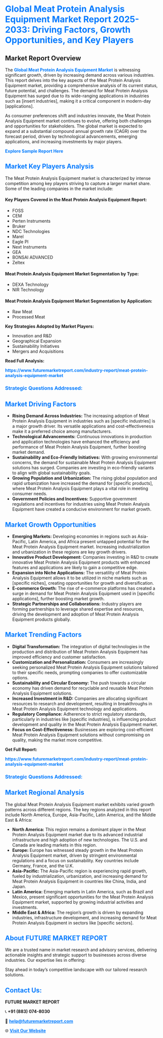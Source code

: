 <h1 style="color: #007BFF;">Global Meat Protein Analysis Equipment Market Report 2025-2033: Driving Factors, Growth Opportunities, and Key Players</h1>

<section id="overview">
<h2>Market Report Overview</h2>
<p>The <a href="https://www.futuremarketreport.com/industry-report/meat-protein-analysis-equipment-market" style="color: #007BFF; text-decoration: none;"><strong>Global Meat Protein Analysis Equipment Market</strong></a> is witnessing significant growth, driven by increasing demand across various industries. This report delves into the key aspects of the Meat Protein Analysis Equipment market, providing a comprehensive analysis of its current status, future potential, and challenges. The demand for Meat Protein Analysis Equipment has surged due to its wide-ranging applications in industries such as [insert industries], making it a critical component in modern-day [applications].</p>
<p>As consumer preferences shift and industries innovate, the Meat Protein Analysis Equipment market continues to evolve, offering both challenges and opportunities for stakeholders. The global market is expected to expand at a substantial compound annual growth rate (CAGR) over the forecast period, driven by technological advancements, emerging applications, and increasing investments by major players.</p>
</section>

<section id="overview">
<p><a href="https://www.futuremarketreport.com/request-sample/reportId=42487" style="color: #007BFF; text-decoration: none;"><strong>Explore Sample Report Here</strong></a></p>
</section>

<section id="key-players">
<h2 style="color: #007BFF;">Market Key Players Analysis</h2>
<p>The Meat Protein Analysis Equipment market is characterized by intense competition among key players striving to capture a larger market share. Some of the leading companies in the market include:</p>
<h4>Key Players Covered in the Meat Protein Analysis Equipment Report:</h4>
<ul><li>FOSS</li><li>CEM</li><li>Perten Instruments</li><li>Bruker</li><li>NDC Technologies</li><li>Marel</li><li>Eagle PI</li><li>Next Instruments</li><li>GEA</li><li>BONSAI ADVANCED</li><li>Zeltex</li></ul>
<h4>Meat Protein Analysis Equipment Market Segmentation by Type:</h4>
<ul><li>DEXA Technology</li><li>NIR Technology</li></ul>

<h4>Meat Protein Analysis Equipment Market Segmentation by Application:</h4>
<ul><li>Raw Meat</li><li>Processed Meat</li></ul>
<p><strong>Key Strategies Adopted by Market Players:</strong></p>
<ul>
<li>Innovation and R&D</li>
<li>Geographical Expansion</li>
<li>Sustainability Initiatives</li>
<li>Mergers and Acquisitions</li>
</ul>
</section>

<section>
<p><strong>Read Full Analysis: </strong></p><a href="https://www.futuremarketreport.com/industry-report/meat-protein-analysis-equipment-market" style="color: #007BFF; text-decoration: none;"><strong>https://www.futuremarketreport.com/industry-report/meat-protein-analysis-equipment-market</strong></a>
<h3 style="color: #007BFF;">Strategic Questions Addressed:</h3>
</section>

<section id="driving-factors">
<h2 style="color: #007BFF;">Market Driving Factors</h2>
<ul>
<li><strong>Rising Demand Across Industries:</strong> The increasing adoption of Meat Protein Analysis Equipment in industries such as [specific industries] is a major growth driver. Its versatile applications and cost-effectiveness make it a preferred choice among manufacturers.</li>
<li><strong>Technological Advancements:</strong> Continuous innovations in production and application technologies have enhanced the efficiency and performance of Meat Protein Analysis Equipment, further boosting market demand.</li>
<li><strong>Sustainability and Eco-Friendly Initiatives:</strong> With growing environmental concerns, the demand for sustainable Meat Protein Analysis Equipment solutions has surged. Companies are investing in eco-friendly variants to align with global sustainability goals.</li>
<li><strong>Growing Population and Urbanization:</strong> The rising global population and rapid urbanization have increased the demand for [specific products], where Meat Protein Analysis Equipment plays a vital role in meeting consumer needs.</li>
<li><strong>Government Policies and Incentives:</strong> Supportive government regulations and incentives for industries using Meat Protein Analysis Equipment have created a conducive environment for market growth.</li>
</ul>
</section>

<section id="growth-opportunities">
<h2 style="color: #007BFF;">Market Growth Opportunities</h2>
<ul>
<li><strong>Emerging Markets:</strong> Developing economies in regions such as Asia-Pacific, Latin America, and Africa present untapped potential for the Meat Protein Analysis Equipment market. Increasing industrialization and urbanization in these regions are key growth drivers.</li>
<li><strong>Innovative Product Development:</strong> Companies investing in R&D to create innovative Meat Protein Analysis Equipment products with enhanced features and applications are likely to gain a competitive edge.</li>
<li><strong>Expansion into Niche Applications:</strong> The versatility of Meat Protein Analysis Equipment allows it to be utilized in niche markets such as [specific niches], creating opportunities for growth and diversification.</li>
<li><strong>E-commerce Growth:</strong> The rise of e-commerce platforms has created a surge in demand for Meat Protein Analysis Equipment used in [specific applications], further boosting market growth.</li>
<li><strong>Strategic Partnerships and Collaborations:</strong> Industry players are forming partnerships to leverage shared expertise and resources, driving the development and adoption of Meat Protein Analysis Equipment products globally.</li>
</ul>
</section>

<section id="trending-factors">
<h2 style="color: #007BFF;">Market Trending Factors</h2>
<ul>
<li><strong>Digital Transformation:</strong> The integration of digital technologies in the production and distribution of Meat Protein Analysis Equipment has improved efficiency and customer satisfaction.</li>
<li><strong>Customization and Personalization:</strong> Consumers are increasingly seeking personalized Meat Protein Analysis Equipment solutions tailored to their specific needs, prompting companies to offer customizable options.</li>
<li><strong>Sustainability and Circular Economy:</strong> The push towards a circular economy has driven demand for recyclable and reusable Meat Protein Analysis Equipment solutions.</li>
<li><strong>Increased Investment in R&D:</strong> Companies are allocating significant resources to research and development, resulting in breakthroughs in Meat Protein Analysis Equipment technology and applications.</li>
<li><strong>Regulatory Compliance:</strong> Adherence to strict regulatory standards, particularly in industries like [specific industries], is influencing product development and quality in the Meat Protein Analysis Equipment market.</li>
<li><strong>Focus on Cost-Effectiveness:</strong> Businesses are exploring cost-efficient Meat Protein Analysis Equipment solutions without compromising on quality, making the market more competitive.</li>
</ul>
</section>

<section>
<p><strong>Get Full Report: </strong></p><a href="https://www.futuremarketreport.com/industry-report/meat-protein-analysis-equipment-market" style="color: #007BFF; text-decoration: none;"><strong>https://www.futuremarketreport.com/industry-report/meat-protein-analysis-equipment-market</strong></a>
<h3 style="color: #007BFF;">Strategic Questions Addressed:</h3>
</section>


<section id="regional-analysis">
<h2 style="color: #007BFF;">Market Regional Analysis</h2>
<p>The global Meat Protein Analysis Equipment market exhibits varied growth patterns across different regions. The key regions analyzed in this report include North America, Europe, Asia-Pacific, Latin America, and the Middle East & Africa:</p>
<ul>
<li><strong>North America:</strong> This region remains a dominant player in the Meat Protein Analysis Equipment market due to its advanced industrial infrastructure and high adoption of new technologies. The U.S. and Canada are leading markets in this region.</li>
<li><strong>Europe:</strong> Europe has witnessed steady growth in the Meat Protein Analysis Equipment market, driven by stringent environmental regulations and a focus on sustainability. Key countries include Germany, France, and the U.K.</li>
<li><strong>Asia-Pacific:</strong> The Asia-Pacific region is experiencing rapid growth, fueled by industrialization, urbanization, and increasing demand for Meat Protein Analysis Equipment in countries like China, India, and Japan.</li>
<li><strong>Latin America:</strong> Emerging markets in Latin America, such as Brazil and Mexico, present significant opportunities for the Meat Protein Analysis Equipment market, supported by growing industrial activities and investments.</li>
<li><strong>Middle East & Africa:</strong> The region’s growth is driven by expanding industries, infrastructure development, and increasing demand for Meat Protein Analysis Equipment in sectors like [specific sectors].</li>
</ul>
</section>

<footer>
<h2 style="color: #007BFF;">About FUTURE MARKET REPORT</h2>
<p>We are a trusted name in market research and advisory services, delivering actionable insights and strategic support to businesses across diverse industries. Our expertise lies in offering:</p>

<p>Stay ahead in today’s competitive landscape with our tailored research solutions.</p>

<h2 style="color: #007BFF;">Contact Us:</h2>
<p><strong>FUTURE MARKET REPORT</strong></p>
<p>📞 <strong>+91 (883) 074-8030</strong></p>
<p>📧 <strong><a href="mailto:help@futuremarketreport.com" style="color: #007BFF;">help@futuremarketreport.com</a></strong></p>
<p>🌐 <strong><a href="https://www.futuremarketreport.com/" style="color: #007BFF;">Visit Our Website</a></strong></p>
</footer>